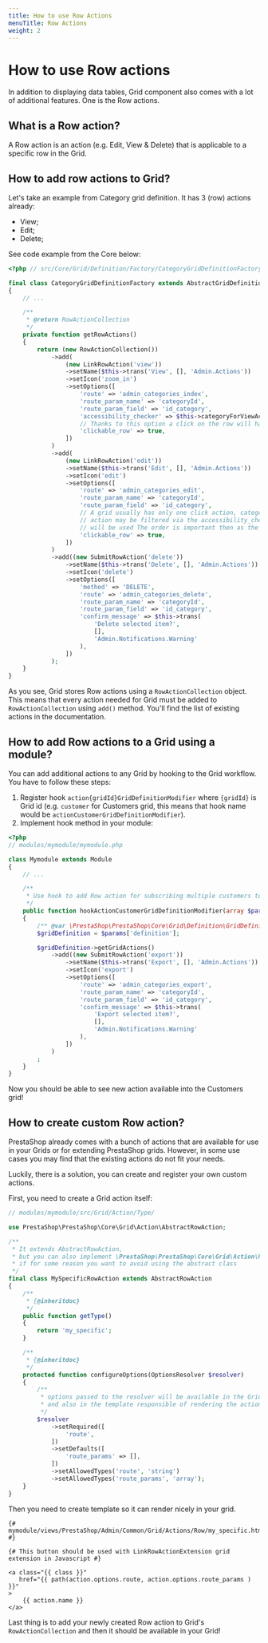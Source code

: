 ```yaml
---
title: How to use Row Actions
menuTitle: Row Actions
weight: 2
---
```


# How to use Row actions

In addition to displaying data tables, Grid component also comes with a lot of additional features. One is the Row actions.

## What is a Row action?

A Row action is an action (e.g. Edit, View & Delete) that is applicable to a specific row in the Grid.

## How to add row actions to Grid?

Let's take an example from Category grid definition. It has 3 (row) actions already:

* View;
* Edit;
* Delete;

See code example from the Core below:

```php
<?php // src/Core/Grid/Definition/Factory/CategoryGridDefinitionFactory.php

final class CategoryGridDefinitionFactory extends AbstractGridDefinitionFactory
{
    // ...

    /**
     * @return RowActionCollection
     */
    private function getRowActions()
    {
        return (new RowActionCollection())
            ->add(
                (new LinkRowAction('view'))
                ->setName($this->trans('View', [], 'Admin.Actions'))
                ->setIcon('zoom_in')
                ->setOptions([
                    'route' => 'admin_categories_index',
                    'route_param_name' => 'categoryId',
                    'route_param_field' => 'id_category',
                    'accessibility_checker' => $this->categoryForViewAccessibilityChecker,
                    // Thanks to this option a click on the row will have the same effect as this action
                    'clickable_row' => true,
                ])
            )
            ->add(
                (new LinkRowAction('edit'))
                ->setName($this->trans('Edit', [], 'Admin.Actions'))
                ->setIcon('edit')
                ->setOptions([
                    'route' => 'admin_categories_edit',
                    'route_param_name' => 'categoryId',
                    'route_param_field' => 'id_category',
                    // A grid usually has only one click action, categories are a special case because the view
                    // action may be filtered via the accessibility_checker option, in which case the edit action
                    // will be used The order is important then as the first row action is used by default
                    'clickable_row' => true,
                ])
            )
            ->add((new SubmitRowAction('delete'))
                ->setName($this->trans('Delete', [], 'Admin.Actions'))
                ->setIcon('delete')
                ->setOptions([
                    'method' => 'DELETE',
                    'route' => 'admin_categories_delete',
                    'route_param_name' => 'categoryId',
                    'route_param_field' => 'id_category',
                    'confirm_message' => $this->trans(
                        'Delete selected item?',
                        [],
                        'Admin.Notifications.Warning'
                    ),
                ])
            );
    }
}
```

As you see, Grid stores Row actions using a `RowActionCollection` object. This means that every action needed for Grid must be added to `RowActionCollection` using `add()` method.
You'll find the list of existing actions in the documentation.

## How to add Row actions to a Grid using a module?

You can add additional actions to any Grid by hooking to the Grid workflow. You have to follow these steps:

1. Register hook `action{gridId}GridDefinitionModifier` where `{gridId}` is Grid id (e.g. `customer` for Customers grid, this means that hook name would be `actionCustomerGridDefinitionModifier`).
2. Implement hook method in your module:

```php
<?php
// modules/mymodule/mymodule.php

class Mymodule extends Module
{
    // ...

    /**
     * Use hook to add Row action for subscribing multiple customers to newsletter
     */
    public function hookActionCustomerGridDefinitionModifier(array $params)
    {
        /** @var \PrestaShop\PrestaShop\Core\Grid\Definition\GridDefinition */
        $gridDefinition = $params['definition'];

        $gridDefinition->getGridActions()
            ->add((new SubmitRowAction('export'))
                ->setName($this->trans('Export', [], 'Admin.Actions'))
                ->setIcon('export')
                ->setOptions([
                    'route' => 'admin_categories_export',
                    'route_param_name' => 'categoryId',
                    'route_param_field' => 'id_category',
                    'confirm_message' => $this->trans(
                        'Export selected item?',
                        [],
                        'Admin.Notifications.Warning'
                    ),
                ])
            )
        ;
    }
}
```

Now you should be able to see new action available into the Customers grid!

## How to create custom Row action?

PrestaShop already comes with a bunch of actions that are available for use in your Grids or for extending PrestaShop grids.
However, in some use cases you may find that the existing actions do not fit your needs.

Luckily, there is a solution, you can create and register your own custom actions.

First, you need to create a Grid action itself:

```php
// modules/mymodule/src/Grid/Action/Type/

use PrestaShop\PrestaShop\Core\Grid\Action\AbstractRowAction;

/**
 * It extends AbstractRowAction,
 * but you can also implement \PrestaShop\PrestaShop\Core\Grid\Action\RowActionInterface 
 * if for some reason you want to avoid using the abstract class
 */ 
final class MySpecificRowAction extends AbstractRowAction
{
    /**
     * {@inheritdoc}
     */
    public function getType()
    {
        return 'my_specific';
    }

    /**
     * {@inheritdoc}
     */
    protected function configureOptions(OptionsResolver $resolver)
    {
        /**
         * options passed to the resolver will be available in the Grid action
         * and also in the template responsible of rendering the action.
         */
        $resolver
            ->setRequired([
                'route',
            ])
            ->setDefaults([
                'route_params' => [],
            ])
            ->setAllowedTypes('route', 'string')
            ->setAllowedTypes('route_params', 'array');
    }
}
```

Then you need to create template so it can render nicely in your grid.

```twig
{# mymodule/views/PrestaShop/Admin/Common/Grid/Actions/Row/my_specific.html.twig #}

{# This button should be used with LinkRowActionExtension grid extension in Javascript #}

<a class="{{ class }}"
   href="{{ path(action.options.route, action.options.route_params ) }}"
>
    {{ action.name }}
</a>
```
Last thing is to add your newly created Row action to Grid's `RowActionCollection` and then it should be available in your Grid!
